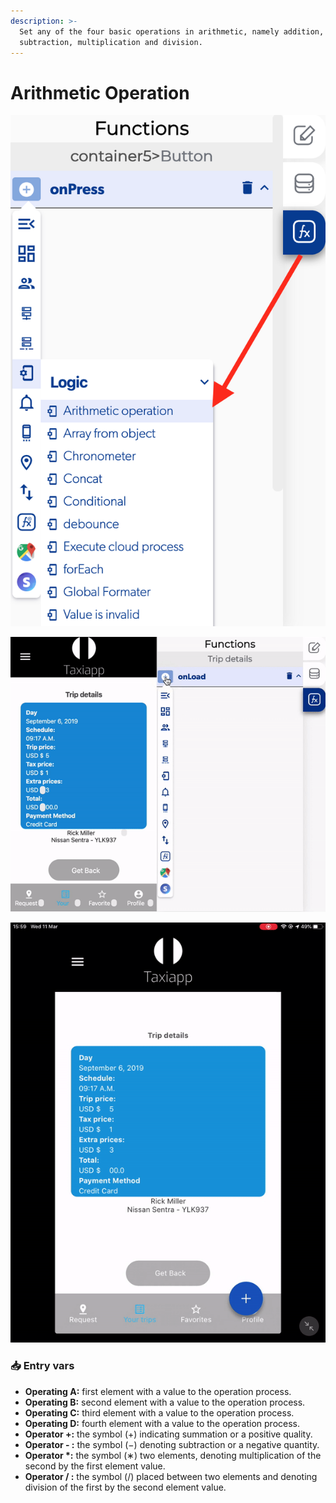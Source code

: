 ```yaml
---
description: >-
  Set any of the four basic operations in arithmetic, namely addition,
  subtraction, multiplication and division.
---
```


# Arithmetic Operation

![](../../../.gitbook/assets/captura-de-pantalla-2020-02-10-a-la-s-12.03.01.png)

![](../../../.gitbook/assets/ezgif.com-video-to-gif-3%20%281%29.gif)

![](../../../.gitbook/assets/ezgif.com-video-to-gif-4%20%281%29.gif)



### 📥 Entry vars <a id="entry-vars"></a>

* **Operating A:** first element with a value to the operation process.
* **Operating B:** second element with a value to the operation process.
* **Operating C:** third element with a value to the operation process.
* **Operating D:** fourth element with a value to the operation process.
* **Operator +:** the symbol \(+\) indicating summation or a positive quality.
* **Operator - :** the symbol \(−\) denoting subtraction or a negative quantity.
* **Operator \*:** the symbol \(∗\) two elements, denoting multiplication of the second by the first element value.
* **Operator / :** the symbol \(/\) placed between two elements and denoting division of the first by the second element value.


